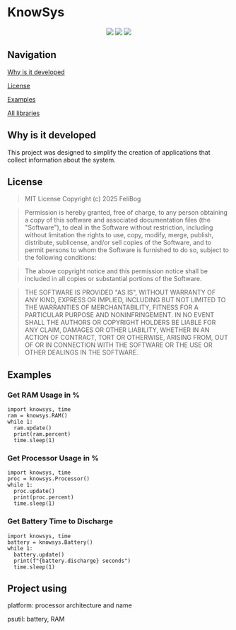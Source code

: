 # KnowSys

<div align="center">
  <img src="https://img.shields.io/github/repo-size/FeliBog/knowsys?style=plastic"/>
  <img src="https://img.shields.io/github/license/FeliBog/knowsys?style=plastic"/>
  <img src="https://tokei.rs/b1/github/FeliBog/knowsys"/>
</div>

## Navigation
[Why is it developed](#why-is-it-developed)

[License](#license)

[Examples](#examples)

[All libraries](#project-using)

## Why is it developed
This project was designed to simplify the creation of applications that collect information about the system.

## License
> MIT License
Copyright (c) 2025 FeliBog

> Permission is hereby granted, free of charge, to any person obtaining a copy
of this software and associated documentation files (the "Software"), to deal
in the Software without restriction, including without limitation the rights
to use, copy, modify, merge, publish, distribute, sublicense, and/or sell
copies of the Software, and to permit persons to whom the Software is
furnished to do so, subject to the following conditions:

> The above copyright notice and this permission notice shall be included in all
copies or substantial portions of the Software. 

> THE SOFTWARE IS PROVIDED "AS IS", WITHOUT WARRANTY OF ANY KIND, EXPRESS OR
IMPLIED, INCLUDING BUT NOT LIMITED TO THE WARRANTIES OF MERCHANTABILITY,
FITNESS FOR A PARTICULAR PURPOSE AND NONINFRINGEMENT. IN NO EVENT SHALL THE
AUTHORS OR COPYRIGHT HOLDERS BE LIABLE FOR ANY CLAIM, DAMAGES OR OTHER
LIABILITY, WHETHER IN AN ACTION OF CONTRACT, TORT OR OTHERWISE, ARISING FROM,
OUT OF OR IN CONNECTION WITH THE SOFTWARE OR THE USE OR OTHER DEALINGS IN THE
SOFTWARE.

## Examples

### Get RAM Usage in %
```
import knowsys, time
ram = knowsys.RAM()
while 1:
  ram.update()
  print(ram.percent)
  time.sleep(1)
```

### Get Processor Usage in %
```
import knowsys, time
proc = knowsys.Processor()
while 1:
  proc.update()
  print(proc.percent)
  time.sleep(1)
```

### Get Battery Time to Discharge
```
import knowsys, time
battery = knowsys.Battery()
while 1:
  battery.update()
  print(f"{battery.discharge} seconds")
  time.sleep(1)
```

## Project using

platform: processor architecture and name

psutil: battery, RAM